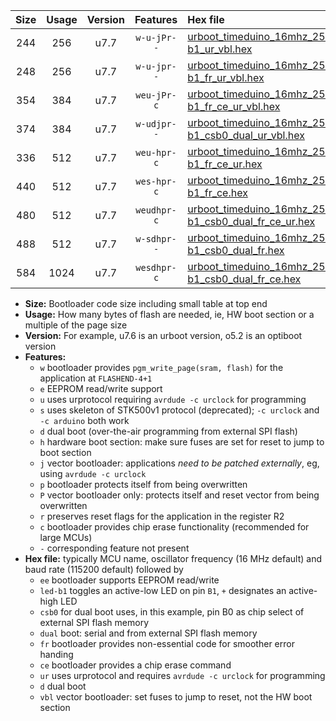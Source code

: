 |Size|Usage|Version|Features|Hex file|
|:-:|:-:|:-:|:-:|:--|
|244|256|u7.7|`w-u-jPr--`|[urboot_timeduino_16mhz_250000bps_led-b1_ur_vbl.hex](https://raw.githubusercontent.com/stefanrueger/urboot.hex/main/boards/timeduino/fcpu_16mhz/250000_bps/urboot_timeduino_16mhz_250000bps_led-b1_ur_vbl.hex)|
|248|256|u7.7|`w-u-jpr--`|[urboot_timeduino_16mhz_250000bps_led-b1_fr_ur_vbl.hex](https://raw.githubusercontent.com/stefanrueger/urboot.hex/main/boards/timeduino/fcpu_16mhz/250000_bps/urboot_timeduino_16mhz_250000bps_led-b1_fr_ur_vbl.hex)|
|354|384|u7.7|`weu-jPr-c`|[urboot_timeduino_16mhz_250000bps_ee_led-b1_fr_ce_ur_vbl.hex](https://raw.githubusercontent.com/stefanrueger/urboot.hex/main/boards/timeduino/fcpu_16mhz/250000_bps/urboot_timeduino_16mhz_250000bps_ee_led-b1_fr_ce_ur_vbl.hex)|
|374|384|u7.7|`w-udjpr--`|[urboot_timeduino_16mhz_250000bps_led-b1_csb0_dual_ur_vbl.hex](https://raw.githubusercontent.com/stefanrueger/urboot.hex/main/boards/timeduino/fcpu_16mhz/250000_bps/urboot_timeduino_16mhz_250000bps_led-b1_csb0_dual_ur_vbl.hex)|
|336|512|u7.7|`weu-hpr-c`|[urboot_timeduino_16mhz_250000bps_ee_led-b1_fr_ce_ur.hex](https://raw.githubusercontent.com/stefanrueger/urboot.hex/main/boards/timeduino/fcpu_16mhz/250000_bps/urboot_timeduino_16mhz_250000bps_ee_led-b1_fr_ce_ur.hex)|
|440|512|u7.7|`wes-hpr-c`|[urboot_timeduino_16mhz_250000bps_ee_led-b1_fr_ce.hex](https://raw.githubusercontent.com/stefanrueger/urboot.hex/main/boards/timeduino/fcpu_16mhz/250000_bps/urboot_timeduino_16mhz_250000bps_ee_led-b1_fr_ce.hex)|
|480|512|u7.7|`weudhpr-c`|[urboot_timeduino_16mhz_250000bps_ee_led-b1_csb0_dual_fr_ce_ur.hex](https://raw.githubusercontent.com/stefanrueger/urboot.hex/main/boards/timeduino/fcpu_16mhz/250000_bps/urboot_timeduino_16mhz_250000bps_ee_led-b1_csb0_dual_fr_ce_ur.hex)|
|488|512|u7.7|`w-sdhpr--`|[urboot_timeduino_16mhz_250000bps_led-b1_csb0_dual_fr.hex](https://raw.githubusercontent.com/stefanrueger/urboot.hex/main/boards/timeduino/fcpu_16mhz/250000_bps/urboot_timeduino_16mhz_250000bps_led-b1_csb0_dual_fr.hex)|
|584|1024|u7.7|`wesdhpr-c`|[urboot_timeduino_16mhz_250000bps_ee_led-b1_csb0_dual_fr_ce.hex](https://raw.githubusercontent.com/stefanrueger/urboot.hex/main/boards/timeduino/fcpu_16mhz/250000_bps/urboot_timeduino_16mhz_250000bps_ee_led-b1_csb0_dual_fr_ce.hex)|

- **Size:** Bootloader code size including small table at top end
- **Usage:** How many bytes of flash are needed, ie, HW boot section or a multiple of the page size
- **Version:** For example, u7.6 is an urboot version, o5.2 is an optiboot version
- **Features:**
  + `w` bootloader provides `pgm_write_page(sram, flash)` for the application at `FLASHEND-4+1`
  + `e` EEPROM read/write support
  + `u` uses urprotocol requiring `avrdude -c urclock` for programming
  + `s` uses skeleton of STK500v1 protocol (deprecated); `-c urclock` and `-c arduino` both work
  + `d` dual boot (over-the-air programming from external SPI flash)
  + `h` hardware boot section: make sure fuses are set for reset to jump to boot section
  + `j` vector bootloader: applications *need to be patched externally*, eg, using `avrdude -c urclock`
  + `p` bootloader protects itself from being overwritten
  + `P` vector bootloader only: protects itself and reset vector from being overwritten
  + `r` preserves reset flags for the application in the register R2
  + `c` bootloader provides chip erase functionality (recommended for large MCUs)
  + `-` corresponding feature not present
- **Hex file:** typically MCU name, oscillator frequency (16 MHz default) and baud rate (115200 default) followed by
  + `ee` bootloader supports EEPROM read/write
  + `led-b1` toggles an active-low LED on pin `B1`, `+` designates an active-high LED
  + `csb0` for dual boot uses, in this example, pin B0 as chip select of external SPI flash memory
  + `dual` boot: serial and from external SPI flash memory
  + `fr` bootloader provides non-essential code for smoother error handing
  + `ce` bootloader provides a chip erase command
  + `ur` uses urprotocol and requires `avrdude -c urclock` for programming
  + `d` dual boot
  + `vbl` vector bootloader: set fuses to jump to reset, not the HW boot section
